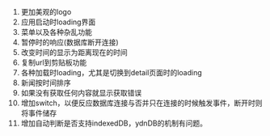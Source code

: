 1. 更加美观的logo
4. 应用启动时loading界面
5. 菜单以及各种杂乱功能
6. 暂停时的响应(数据库断开连接)
7. 改变时间的显示为距离现在的时间
8. 复制url到剪贴板功能
9. 各种加载时loading，尤其是切换到detail页面时的loading
10. 新闻按时间排序
11. 如果没有获取任何内容就显示获取错误
12. 增加switch，以便反应数据库连接与否并只在连接的时候触发事件，断开时则将事件储存
13. 增加自动判断是否支持indexedDB，ydnDB的机制有问题。